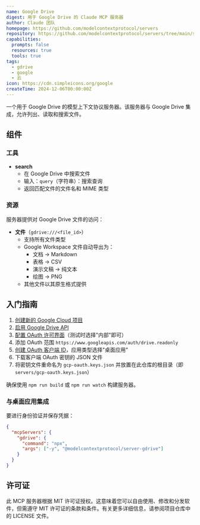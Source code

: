 ```yaml
---
name: Google Drive
digest: 用于 Google Drive 的 Claude MCP 服务器
author: Claude 团队
homepage: https://github.com/modelcontextprotocol/servers
repository: https://github.com/modelcontextprotocol/servers/tree/main/src/gdrive
capabilities:
  prompts: false
  resources: true
  tools: true
tags:
  - gdrive
  - google
  - 云
icon: https://cdn.simpleicons.org/google
createTime: 2024-12-06T00:00:00Z
---
```


一个用于 Google Drive 的模型上下文协议服务器。该服务器与 Google Drive 集成，允许列出、读取和搜索文件。

## 组件

### 工具

- **search**
  - 在 Google Drive 中搜索文件
  - 输入：`query`（字符串）：搜索查询
  - 返回匹配文件的文件名和 MIME 类型

### 资源

服务器提供对 Google Drive 文件的访问：

- **文件**（`gdrive:///<file_id>`）
  - 支持所有文件类型
  - Google Workspace 文件自动导出为：
    - 文档 → Markdown
    - 表格 → CSV
    - 演示文稿 → 纯文本
    - 绘图 → PNG
  - 其他文件以其原生格式提供

## 入门指南

1. [创建新的 Google Cloud 项目](https://console.cloud.google.com/projectcreate)
2. [启用 Google Drive API](https://console.cloud.google.com/workspace-api/products)
3. [配置 OAuth 许可界面](https://console.cloud.google.com/apis/credentials/consent)（测试时选择"内部"即可）
4. 添加 OAuth 范围 `https://www.googleapis.com/auth/drive.readonly`
5. [创建 OAuth 客户端 ID](https://console.cloud.google.com/apis/credentials/oauthclient)，应用类型选择"桌面应用"
6. 下载客户端 OAuth 密钥的 JSON 文件
7. 将密钥文件重命名为 `gcp-oauth.keys.json` 并放置在此仓库的根目录（即 `servers/gcp-oauth.keys.json`）

确保使用 `npm run build` 或 `npm run watch` 构建服务器。

### 与桌面应用集成

要进行身份验证并保存凭据：

```json
{
  "mcpServers": {
    "gdrive": {
      "command": "npx",
      "args": ["-y", "@modelcontextprotocol/server-gdrive"]
    }
  }
}
```

## 许可证

此 MCP 服务器根据 MIT 许可证授权。这意味着您可以自由使用、修改和分发软件，但需遵守 MIT 许可证的条款和条件。有关更多详细信息，请参阅项目仓库中的 LICENSE 文件。
